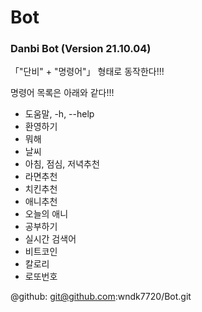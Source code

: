 # Bot

### Danbi Bot (Version 21.10.04)

 「"단비" + "명령어"」 형태로 동작한다!!!

명령어 목록은 아래와 같다!!!
   - 도움말, -h, --help
   - 환영하기
   - 뭐해
   - 날씨
   - 아침, 점심, 저녁추천
   - 라면추천
   - 치킨추천
   - 애니추천
   - 오늘의 애니
   - 공부하기
   - 실시간 검색어
   - 비트코인
   - 칼로리
   - 로또번호

@github: git@github.com:wndk7720/Bot.git
